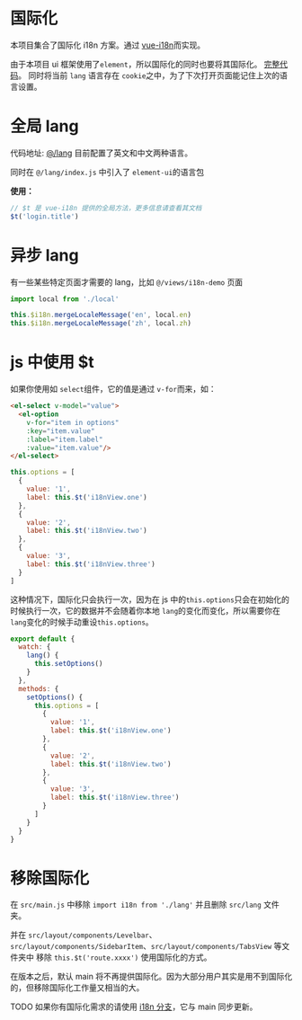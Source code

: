 # 国际化

本项目集合了国际化 i18n 方案。通过 [vue-i18n](https://github.com/kazupon/vue-i18n)而实现。

由于本项目 ui 框架使用了`element`，所以国际化的同时也要将其国际化。
[完整代码](https://github.com/midfar/vue3-element-admin/blob/main/src/lang/index.js)。
同时将当前 `lang` 语言存在 `cookie`之中，为了下次打开页面能记住上次的语言设置。

# 全局 lang

代码地址: [@/lang](https://github.com/midfar/vue3-element-admin/tree/main/src/lang)
目前配置了英文和中文两种语言。

同时在 `@/lang/index.js` 中引入了 `element-ui`的语言包

**使用：**

```js
// $t 是 vue-i18n 提供的全局方法，更多信息请查看其文档
$t('login.title')
```

# 异步 lang

有一些某些特定页面才需要的 lang，比如 `@/views/i18n-demo` 页面

```js
import local from './local'

this.$i18n.mergeLocaleMessage('en', local.en)
this.$i18n.mergeLocaleMessage('zh', local.zh)
```

# js 中使用 $t

如果你使用如 `select`组件，它的值是通过 `v-for`而来，如：

```html
<el-select v-model="value">
  <el-option
    v-for="item in options"
    :key="item.value"
    :label="item.label"
    :value="item.value"/>
</el-select>
```

```js
this.options = [
  {
    value: '1',
    label: this.$t('i18nView.one')
  },
  {
    value: '2',
    label: this.$t('i18nView.two')
  },
  {
    value: '3',
    label: this.$t('i18nView.three')
  }
]
```

这种情况下，国际化只会执行一次，因为在 js 中的`this.options`只会在初始化的时候执行一次，它的数据并不会随着你本地 `lang`的变化而变化，所以需要你在`lang`变化的时候手动重设`this.options`。

```js
export default {
  watch: {
    lang() {
      this.setOptions()
    }
  },
  methods: {
    setOptions() {
      this.options = [
        {
          value: '1',
          label: this.$t('i18nView.one')
        },
        {
          value: '2',
          label: this.$t('i18nView.two')
        },
        {
          value: '3',
          label: this.$t('i18nView.three')
        }
      ]
    }
  }
}
```

# 移除国际化

在 `src/main.js` 中移除 `import i18n from './lang'` 并且删除 `src/lang` 文件夹。

并在 `src/layout/components/Levelbar`、`src/layout/components/SidebarItem`、`src/layout/components/TabsView` 等文件夹中 移除 `this.$t('route.xxxx')` 使用国际化的方式。

在<Badge text="v4.1.0+"/>版本之后，默认 main 将不再提供国际化。因为大部分用户其实是用不到国际化的，但移除国际化工作量又相当的大。

TODO 如果你有国际化需求的请使用 [i18n 分支](https://github.com/midfar/vue3-element-admin/tree/i18n)，它与 main 同步更新。
